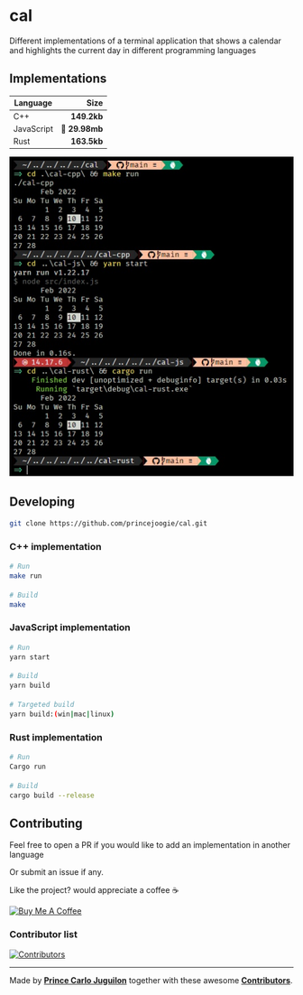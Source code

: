 # cal

Different implementations of a terminal application that shows a calendar and highlights the current day in different programming languages

## Implementations

| Language   |          Size |
| ---------- | ------------: |
| C++        |   **149.2kb** |
| JavaScript | 🤣 **29.98mb** |
| Rust       |   **163.5kb** |

![img](sc.jpg)

## Developing

```bash
git clone https://github.com/princejoogie/cal.git
```

### C++ implementation

```bash
# Run
make run

# Build
make
```

### JavaScript implementation

```bash
# Run
yarn start

# Build
yarn build

# Targeted build
yarn build:(win|mac|linux)
```

### Rust implementation

```bash
# Run
Cargo run

# Build
cargo build --release
```

## Contributing

Feel free to open a PR if you would like to add an implementation in another language

Or submit an issue if any.

Like the project? would appreciate a coffee ☕

[![Buy Me A Coffee](https://www.buymeacoffee.com/assets/img/custom_images/orange_img.png)](https://www.buymeacoffee.com/princejoogie)

### Contributor list

[![Contributors](https://contrib.rocks/image?repo=princejoogie/cal)](https://github.com/princejoogie/cal/graphs/contributors)

---

Made by [**Prince Carlo Juguilon**](https://princecaarlo.tech/) together with these awesome [**Contributors**](https://github.com/princejoogie/cal/graphs/contributors).
